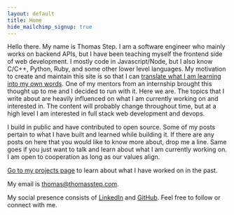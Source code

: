 ```yaml
---
layout: default
title: Home
hide_mailchimp_signup: true
---
```


Hello there. My name is Thomas Step. I am a software engineer who mainly works on backend APIs, but I have been teaching myself the frontend side of web development. I mostly code in Javascript/Node, but I also know C/C++, Python, Ruby, and some other lower level languages. My motivation to create and maintain this site is so that I can [translate what I am learning into my own words](https://twitter.com/swyx/status/1009174159690264579). One of my mentors from an internship brought this thought up to me and I decided to run with it. Here we are. The topics that I write about are heavily influenced on what I am currently working on and interested in. The content will probably change throughout time, but at a high level I am interested in full stack web development and devops.

I build in public and have contributed to open source. Some of my posts pertain to what I have built and learned while building it. If there are any posts on here that you would like to know more about, drop me a line. Same goes if you just want to talk and learn about what I am currently working on. I am open to cooperation as long as our values align.

[Go to my projects page](/projects) to learn about what I have worked on in the past.

My email is thomas@thomasstep.com.

My social presence consists of [LinkedIn](https://www.linkedin.com/in/thomasstep/) and [GitHub](https://github.com/thomasstep). Feel free to follow or connect with me.
